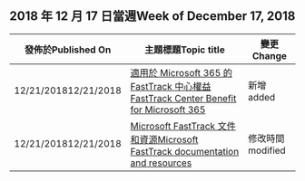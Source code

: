 <!-- This file is generated automatically each week. Changes made to this file will be overwritten.-->




## <a name="week-of-december-17-2018"></a><span data-ttu-id="ff5eb-101">2018 年 12 月 17 日當週</span><span class="sxs-lookup"><span data-stu-id="ff5eb-101">Week of December 17, 2018</span></span>


| <span data-ttu-id="ff5eb-102">發佈於</span><span class="sxs-lookup"><span data-stu-id="ff5eb-102">Published On</span></span> |<span data-ttu-id="ff5eb-103">主題標題</span><span class="sxs-lookup"><span data-stu-id="ff5eb-103">Topic title</span></span> | <span data-ttu-id="ff5eb-104">變更</span><span class="sxs-lookup"><span data-stu-id="ff5eb-104">Change</span></span> |
|------|------------|--------|
| <span data-ttu-id="ff5eb-105">12/21/2018</span><span class="sxs-lookup"><span data-stu-id="ff5eb-105">12/21/2018</span></span> | [<span data-ttu-id="ff5eb-106">適用於 Microsoft 365 的 FastTrack 中心權益</span><span class="sxs-lookup"><span data-stu-id="ff5eb-106">FastTrack Center Benefit for Microsoft 365</span></span>](/FastTrack/m365-fasttrack-benefit-overview) | <span data-ttu-id="ff5eb-107">新增</span><span class="sxs-lookup"><span data-stu-id="ff5eb-107">added</span></span> |
| <span data-ttu-id="ff5eb-108">12/21/2018</span><span class="sxs-lookup"><span data-stu-id="ff5eb-108">12/21/2018</span></span> | [<span data-ttu-id="ff5eb-109">Microsoft FastTrack 文件和資源</span><span class="sxs-lookup"><span data-stu-id="ff5eb-109">Microsoft FastTrack documentation and resources</span></span>](/FastTrack/index) | <span data-ttu-id="ff5eb-110">修改時間</span><span class="sxs-lookup"><span data-stu-id="ff5eb-110">modified</span></span> |
